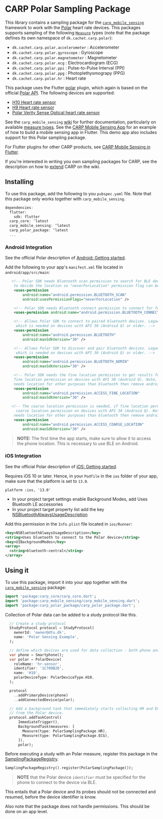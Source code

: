 # CARP Polar Sampling Package

This library contains a sampling package for
the [`carp_mobile_sensing`](https://pub.dartlang.org/packages/carp_mobile_sensing) framework
to work with the [Polar](https://www.polar.com/) heart rate devices.
This packages supports sampling of the following [`Measure`](https://pub.dev/documentation/carp_core/latest/carp_core_protocols/Measure-class.html) types (note that the package defines its own namespace of `dk.cachet.carp.polar`):

* `dk.cachet.carp.polar.accelerometer` : Accelerometer
* `dk.cachet.carp.polar.gyroscope` : Gyroscope
* `dk.cachet.carp.polar.magnetometer` : Magnetometer
* `dk.cachet.carp.polar.ecg` : Electrocardiogram (ECG)
* `dk.cachet.carp.polar.ppi` : Pulse-to-Pulse Interval (PPI)
* `dk.cachet.carp.polar.ppg` : Photoplethysmograpy (PPG)
* `dk.cachet.carp.polar.hr` : Heart rate

This package uses the Flutter [polar](https://pub.dev/packages/polar) plugin, which again is based on the official [Polar API](https://github.com/polarofficial/polar-ble-sdk).
The following devices are supported:

* [H10 Heart rate sensor](https://github.com/polarofficial/polar-ble-sdk#h10-heart-rate-sensor)
* [H9 Heart rate sensor](https://github.com/polarofficial/polar-ble-sdk#h9-heart-rate-sensor)
* [Polar Verity Sense Optical heart rate sensor](https://github.com/polarofficial/polar-ble-sdk#polar-verity-sense-optical-heart-rate-sensor)

See the `carp_mobile_sensing` [wiki](https://github.com/cph-cachet/carp.sensing-flutter/wiki) for further documentation, particularly on available [measure types](https://github.com/cph-cachet/carp.sensing-flutter/wiki/A.-Measure-Types).
See the [CARP Mobile Sensing App](https://github.com/cph-cachet/carp.sensing-flutter/tree/master/apps/carp_mobile_sensing_app) for an example of how to build a mobile sensing app in Flutter.
This demo app also includes support for this Polar sampling package.

For Flutter plugins for other CARP products, see [CARP Mobile Sensing in Flutter](https://github.com/cph-cachet/carp.sensing-flutter).

If you're interested in writing you own sampling packages for CARP, see the description on
how to [extend](https://github.com/cph-cachet/carp.sensing-flutter/wiki/4.-Extending-CARP-Mobile-Sensing) CARP on the wiki.

## Installing

To use this package, add the following to you `pubspec.yaml` file. Note that
this package only works together with `carp_mobile_sensing`.

`````dart
dependencies:
  flutter:
    sdk: flutter
  carp_core: ^latest
  carp_mobile_sensing: ^latest
  carp_polar_package: ^latest
  ...
`````

### Android Integration

See the official Polar description of [Android: Getting started](https://github.com/polarofficial/polar-ble-sdk#android-getting-started).

Add the following to your app's `manifest.xml` file located in `android/app/src/main`:

```xml
   <!-- Polar SDK needs Bluetooth scan permission to search for BLE devices. Polar BLE SDK doesn't use the scan
    to decide the location so "neverForLocation" permission flag can be used.-->
    <uses-permission
        android:name="android.permission.BLUETOOTH_SCAN"
        android:usesPermissionFlags="neverForLocation" />

    <!-- Polar SDK needs Bluetooth connect permission to connect for found BLE devices.-->
    <uses-permission android:name="android.permission.BLUETOOTH_CONNECT" />

    <!-- Allows Polar SDK to connect to paired bluetooth devices. Legacy Bluetooth permission,
     which is needed on devices with API 30 (Android Q) or older. -->
    <uses-permission
        android:name="android.permission.BLUETOOTH"
        android:maxSdkVersion="30" />

    <!-- Allows Polar SDK to discover and pair bluetooth devices. Legacy Bluetooth permission,
     which is needed on devices with API 30 (Android Q) or older. -->
    <uses-permission
        android:name="android.permission.BLUETOOTH_ADMIN"
        android:maxSdkVersion="30" />

    <!-- Polar SDK needs the fine location permission to get results for Bluetooth scan. Request
    fine location permission on devices with API 30 (Android Q). Note, if your application 
    needs location for other purposes than bluetooth then remove android:maxSdkVersion="30"-->
    <uses-permission
        android:name="android.permission.ACCESS_FINE_LOCATION"
        android:maxSdkVersion="30" />

   <!-- The coarse location permission is needed, if fine location permission is requested. Request
     coarse location permission on devices with API 30 (Android Q). Note, if your application 
    needs location for other purposes than bluetooth then remove android:maxSdkVersion="30" -->
    <uses-permission
        android:name="android.permission.ACCESS_COARSE_LOCATION"
        android:maxSdkVersion="30" />
```

> **NOTE:** The first time the app starts, make sure to allow it to access the phone location.
This is necessary to use BLE on Android.

### iOS Integration

See the official Polar description of [iOS: Getting started](https://github.com/polarofficial/polar-ble-sdk#ios-getting-started).

Requires iOS 10 or later. Hence, in your `Podfile` in the `ios` folder of your app,
make sure that the platform is set to `13.0`.

```pod
platform :ios, '13.0'
```

* In your project target settings enable Background Modes, add Uses Bluetooth LE accessories
* In your project target property list add the key [NSBluetoothAlwaysUsageDescription](https://developer.apple.com/documentation/bundleresources/information_property_list/nsbluetoothalwaysusagedescription)

Add this permission in the `Info.plist` file located in `ios/Runner`:

```xml
<key>NSBluetoothAlwaysUsageDescription</key>
<string>Uses bluetooth to connect to the Polar device</string>
<key>UIBackgroundModes</key>
<array>
  <string>bluetooth-central</string>
</array>
```

## Using it

To use this package, import it into your app together with the
[`carp_mobile_sensing`](https://pub.dartlang.org/packages/carp_mobile_sensing) package:

`````dart
import 'package:carp_core/carp_core.dart';
import 'package:carp_mobile_sensing/carp_mobile_sensing.dart';
import 'package:carp_polar_package/carp_polar_package.dart';
`````

Collection of Polar data can be added to a study protocol like this.

```dart
  // Create a study protocol
  StudyProtocol protocol = StudyProtocol(
    ownerId: 'owner@dtu.dk',
    name: 'Polar Sensing Example',
  );

  // define which devices are used for data collection - both phone and eSense
  var phone = Smartphone();
  var polar = PolarDevice(
    roleName: 'hr-sensor',
    identifier: '1C709B20',
    name: 'H10',
    polarDeviceType: PolarDeviceType.H10,
  );

  protocol
    ..addPrimaryDevice(phone)
    ..addConnectedDevice(polar);

  // Add a background task that immediately starts collecting HR and ECG data
  // from the Polar device.
  protocol.addTaskControl(
      ImmediateTrigger(),
      BackgroundTask(measures: [
        Measure(type: PolarSamplingPackage.HR),
        Measure(type: PolarSamplingPackage.ECG),
      ]),
      polar);
````

Before executing a study with an Polar measure, register this package in the
[SamplingPackageRegistry](https://pub.dartlang.org/documentation/carp_mobile_sensing/latest/runtime/SamplingPackageRegistry.html).

`````dart
SamplingPackageRegistry().register(PolarSamplingPackage());
`````

> **NOTE** that the Polar device `identifier` must be specified for the phone to connect to the device via BLE.

This entails that a Polar device and its probes should not be connected and resumed, before the device identifier is know.

Also note that the package does not handle permissions. This should be done on an app level.
